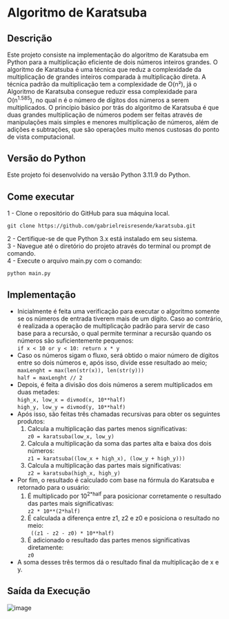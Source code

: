 # Algoritmo de Karatsuba

## Descrição
Este projeto consiste na implementação do algoritmo de Karatsuba em Python para a multiplicação eficiente de dois números inteiros grandes.
O algoritmo de Karatsuba é uma técnica que reduz a complexidade da multiplicação de grandes inteiros comparada à multiplicação direta.
A técnica padrão da multiplicação tem a complexidade de O(n²), já o Algoritmo de Karatsuba consegue reduzir essa complexidade para 
O(n<sup>1.585</sup>), no qual n é o número de dígitos dos números a serem multiplicados.
O princípio básico por trás do algoritmo de Karatsuba é que duas grandes multiplicação de números podem ser feitas através de manipulações
mais simples e menores multiplicação de números, além de adições e subtrações, que são operações muito menos custosas do ponto de vista computacional.

## Versão do Python
Este projeto foi desenvolvido na versão Python 3.11.9 do Python.

## Come executar
1 - Clone o repositório do GitHub para sua máquina local.
```
git clone https://github.com/gabrielreisresende/karatsuba.git
```
2 - Certifique-se de que Python 3.x está instalado em seu sistema.  <br>
3 - Navegue até o diretório do projeto através do terminal ou prompt de comando.  <br>
4 - Execute o arquivo main.py com o comando:
```
python main.py
```

## Implementação 
- Inicialmente é feita uma verificação para executar o algoritmo somente se os números de entrada tiverem mais de um dígito. Caso ao contrário, é realizada a operação de multiplicação padrão
  para servir de caso base para a recursão, o qual permite terminar a recursão quando os números são suficientemente pequenos: <br>
 ```if x < 10 or y < 10: return x * y```
- Caso os números sigam o fluxo, será obtido o maior número de dígitos entre so dois números e, após isso, divide esse resultado ao meio;
    ```maxLenght = max(len(str(x)), len(str(y)))``` <br>
    ```half = maxLenght // 2```
- Depois, é feita a divisão dos dois números a serem multiplicados em duas metades: <br>
  ```high_x, low_x = divmod(x, 10**half)``` <br>
  ```high_y, low_y = divmod(y, 10**half)```
- Após isso, são feitas três chamadas recursivas para obter os seguintes produtos:
  1)  Calcula a multiplicação das partes menos significativas: <br>
  ```z0 = karatsuba(low_x, low_y)``` 
  2)  Calcula a multiplicação da soma das partes alta e baixa dos dois números: <br>
  ```z1 = karatsuba((low_x + high_x), (low_y + high_y)))```
  3)  Calcula a multiplicação das partes mais significativas: <br>
  ```z2 = karatsuba(high_x, high_y)```
- Por fim, o resultado é calculado com base na fórmula do Karatsuba e retornado para o usuário:
  1)  É multiplicado por 10<sup>2*half</sup>  para posicionar corretamente o resultado das partes mais significativas: <br>
  ```z2 * 10**(2*half)```  
  2)  É calculada a diferença entre z1, z2 e z0 e posiciona o resultado no meio:  <br>
  ``` ((z1 - z2 - z0) * 10**half)```
  3)  É adicionado o resultado das partes menos significativas diretamente:  <br> ```z0```
- A soma desses três termos dá o resultado final da multiplicação de x e y.

## Saída da Execução
![image](https://github.com/user-attachments/assets/47822143-fff3-405b-ba0b-bc5c448f0992)
